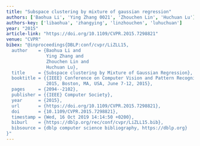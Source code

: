 ```yaml
---
title: "Subspace clustering by mixture of gaussian regression"
authors: ['Baohua Li', 'Ying Zhang 0021', 'Zhouchen Lin', 'Huchuan Lu']
authors-key: ['libaohua', 'zhangying', 'linzhouchen', 'luhuchuan']
year: "2015"
article-link: "https://doi.org/10.1109/CVPR.2015.7298821"
venue: "CVPR"
bibex: "@inproceedings{DBLP:conf/cvpr/LiZLL15,
  author    = {Baohua Li and
               Ying Zhang and
               Zhouchen Lin and
               Huchuan Lu},
  title     = {Subspace clustering by Mixture of Gaussian Regression},
  booktitle = {{IEEE} Conference on Computer Vision and Pattern Recognition, {CVPR}
               2015, Boston, MA, USA, June 7-12, 2015},
  pages     = {2094--2102},
  publisher = {{IEEE} Computer Society},
  year      = {2015},
  url       = {https://doi.org/10.1109/CVPR.2015.7298821},
  doi       = {10.1109/CVPR.2015.7298821},
  timestamp = {Wed, 16 Oct 2019 14:14:50 +0200},
  biburl    = {https://dblp.org/rec/conf/cvpr/LiZLL15.bib},
  bibsource = {dblp computer science bibliography, https://dblp.org}
}"
---
```

